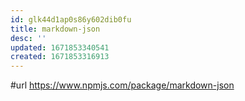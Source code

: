 ```yaml
---
id: glk44d1ap0s86y602dib0fu
title: markdown-json
desc: ''
updated: 1671853340541
created: 1671853316913
---
```


#url https://www.npmjs.com/package/markdown-json
